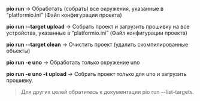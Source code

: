 **pio run** -> Обработать (собрать) все окружения, указанные в “platformio.ini” (Файл конфигурации проекта)

**pio run --target upload** -> Собрать проект и загрузить прошивку на все устройства, указанные в “platformio.ini” (Файл конфигурации проекта)

**pio run --target clean** -> Очистить проект (удалить скомпилированные объекты)

**pio run -e uno** -> Обработать только окружение uno

**pio run -e uno -t upload** -> Собрать проект только для uno и загрузить прошивку.

> Для других целей обратитесь к документации pio run --list-targets.
